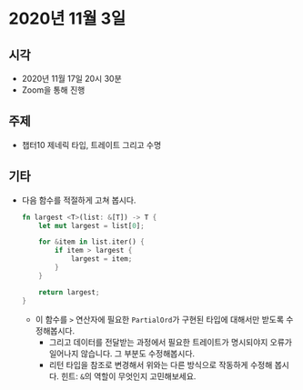 # 2020년 11월 3일

## 시각

- 2020년 11월 17일 20시 30분
- Zoom을 통해 진행

## 주제

- 챕터10 제네릭 타입, 트레이트 그리고 수명

## 기타

- 다음 함수를 적절하게 고쳐 봅시다.

  ```rust
  fn largest <T>(list: &[T]) -> T {
      let mut largest = list[0];

      for &item in list.iter() {
          if item > largest {
              largest = item;
          }
      }

      return largest;
  }
  ```

  - 이 함수를 `>` 연산자에 필요한 `PartialOrd`가 구현된 타입에 대해서만 받도록 수정해봅시다.
    - 그리고 데이터를 전달받는 과정에서 필요한 트레이트가 명시되야지 오류가 일어나지 않습니다. 그 부분도 수정해봅시다.
    - 리턴 타입을 참조로 변경해서 위와는 다른 방식으로 작동하게 수정해 봅시다. 힌트: `&`의 역할이 무엇인지 고민해보세요.

